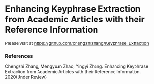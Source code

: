 #  Enhancing Keyphrase Extraction from Academic Articles with their Reference Information

Please visit at  https://github.com/chengzhizhang/Keyphrase_Extraction

###  References
Chengzhi Zhang, Mengyuan Zhao, Yingyi Zhang. Enhancing Keyphrase Extraction from Academic Articles with their Reference Information. 2020(Under Review) 
